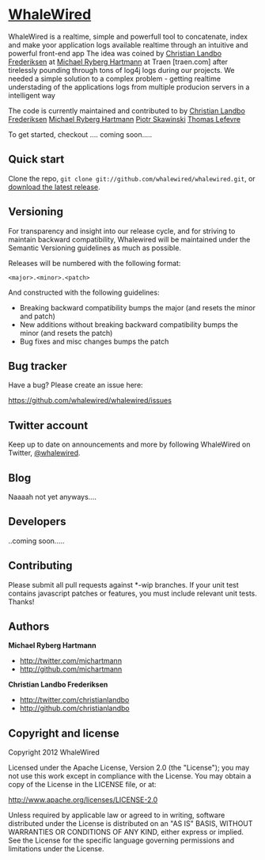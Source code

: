 [WhaleWired](https://github.com/whalewired/whalewired) 
=================

WhaleWired is a realtime, simple and powerfull tool to concatenate, index and make yoor application logs available realtime through an intuitive and powerful front-end app
The idea was coined by [Christian Landbo Frederiksen](http://twitter.com/christianlandbo ) at [Michael Ryberg Hartmann](http://twitter.com/michartmann) at Traen [traen.com] after tirelessly pounding through tons of log4j logs during our projects. 
We needed a simple solution to a complex problem - getting realtime understading of the applications logs from multiple producion servers in a intelligent way 

The code is currently maintained and contributed to by 
[Christian Landbo Frederiksen](http://twitter.com/christianlandbo ) 
[Michael Ryberg Hartmann](http://twitter.com/michartmann) 
[Piotr Skawinski](http://twitter.com/) 
[Thomas Lefevre](http://twitter.com/) 


To get started, checkout .... coming soon.....



Quick start
-----------

Clone the repo, `git clone git://github.com/whalewired/whalewired.git`, or [download the latest release](...coming.....).



Versioning
----------

For transparency and insight into our release cycle, and for striving to maintain backward compatibility, Whalewired will be maintained under the Semantic Versioning guidelines as much as possible.

Releases will be numbered with the following format:

`<major>.<minor>.<patch>`

And constructed with the following guidelines:

* Breaking backward compatibility bumps the major (and resets the minor and patch)
* New additions without breaking backward compatibility bumps the minor (and resets the patch)
* Bug fixes and misc changes bumps the patch


Bug tracker
-----------

Have a bug? Please create an issue here:

https://github.com/whalewired/whalewired/issues


Twitter account
---------------

Keep up to date on announcements and more by following WhaleWired on Twitter, [@whalewired](http://twitter.com/whalewired).



Blog
----

Naaaah not yet anyways....


Developers
------------
..coming soon.....


Contributing
------------

Please submit all pull requests against *-wip branches. If your unit test contains javascript patches or features, you must include relevant unit tests. Thanks!



Authors
-------

**Michael Ryberg Hartmann**

+ http://twitter.com/michartmann
+ http://github.com/michartmann

**Christian Landbo Frederiksen**

+ http://twitter.com/christianlandbo
+ http://github.com/christianlandbo



Copyright and license
---------------------

Copyright 2012 WhaleWired

Licensed under the Apache License, Version 2.0 (the "License");
you may not use this work except in compliance with the License.
You may obtain a copy of the License in the LICENSE file, or at:

   http://www.apache.org/licenses/LICENSE-2.0

Unless required by applicable law or agreed to in writing, software
distributed under the License is distributed on an "AS IS" BASIS,
WITHOUT WARRANTIES OR CONDITIONS OF ANY KIND, either express or implied.
See the License for the specific language governing permissions and
limitations under the License.
